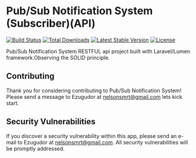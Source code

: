# Pub/Sub Notification System (Subscriber)(API)

[![Build Status](https://travis-ci.org/laravel/lumen-framework.svg)](https://travis-ci.org/laravel/lumen-framework)
[![Total Downloads](https://poser.pugx.org/laravel/lumen-framework/d/total.svg)](https://packagist.org/packages/laravel/lumen-framework)
[![Latest Stable Version](https://poser.pugx.org/laravel/lumen-framework/v/stable.svg)](https://packagist.org/packages/laravel/lumen-framework)
[![License](https://poser.pugx.org/laravel/lumen-framework/license.svg)](https://packagist.org/packages/laravel/lumen-framework)

Pub/Sub Notification System RESTFUL api project built with Laravel/Lumen framework.Observing the SOLID principle.



## Contributing

Thank you for considering contributing to Pub/Sub Notification System! Please send a message to Ezugudor at nelsonsmrt@gmail.com lets kick start.

## Security Vulnerabilities

If you discover a security vulnerability within this app, please send an e-mail to Ezugudor at nelsonsmrt@gmail.com. All security vulnerabilities will be promptly addressed.


